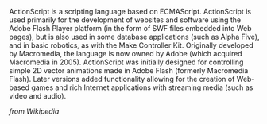 ActionScript is a scripting language based on ECMAScript. ActionScript is used primarily for the development of websites and software using the Adobe Flash Player platform (in the form of SWF files embedded into Web pages), but is also used in some database applications (such as Alpha Five), and in basic robotics, as with the Make Controller Kit. Originally developed by Macromedia, the language is now owned by Adobe  (which acquired Macromedia in 2005). ActionScript was initially designed for controlling simple 2D vector animations made in Adobe Flash (formerly Macromedia Flash). Later versions added functionality allowing for the creation of Web-based games and rich Internet applications with streaming media (such as video and audio).

_from Wikipedia_